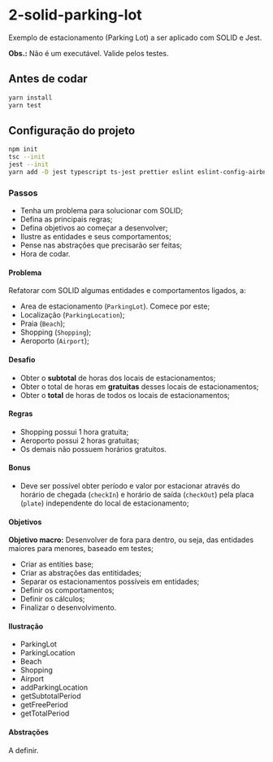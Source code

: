 # 2-solid-parking-lot

Exemplo de estacionamento (Parking Lot) a ser aplicado com SOLID e Jest.

**Obs.:** Não é um executável. Valide pelos testes.

## Antes de codar

```bash
yarn install
yarn test
```

## Configuração do projeto

```bash
npm init
tsc --init
jest --init
yarn add -D jest typescript ts-jest prettier eslint eslint-config-airbnb eslint-config-airbnb-typescript  eslint-config-prettier eslint-plugin-jest eslint-plugin-prettier @typescript-eslint/eslint-plugin @typescript-eslint/parser @types/jest @types/node
```

### Passos

- Tenha um problema para solucionar com SOLID;
- Defina as principais regras;
- Defina objetivos ao começar a desenvolver;
- Ilustre as entidades e seus comportamentos;
- Pense nas abstrações que precisarão ser feitas;
- Hora de codar.

#### Problema

Refatorar com SOLID algumas entidades e comportamentos ligados, a:

- Area de estacionamento (`ParkingLot`). Comece por este;
- Localização (`ParkingLocation`);
- Praia (`Beach`);
- Shopping (`Shopping`);
- Aeroporto (`Airport`);

#### Desafio

- Obter o **subtotal** de horas dos locais de estacionamentos;
- Obter o total de horas em **gratuitas** desses locais de estacionamentos;
- Obter o **total** de horas de todos os locais de estacionamentos;

#### Regras

- Shopping possui 1 hora gratuita;
- Aeroporto possui 2 horas gratuitas;
- Os demais não possuem horários gratuitos.

#### Bonus

- Deve ser possível obter período e valor por estacionar através do horário de chegada (`checkIn`) e
  horário de saída (`checkOut`) pela placa (`plate`) independente do local de estacionamento;

#### Objetivos

**Objetivo macro:** Desenvolver de fora para dentro, ou seja, das entidades maiores para menores, baseado em testes;

- Criar as entities base;
- Criar as abstrações das entitidades;
- Separar os estacionamentos possíveis em entidades;
- Definir os comportamentos;
- Definir os cálculos;
- Finalizar o desenvolvimento.

#### Ilustração

- ParkingLot
- ParkingLocation
- Beach
- Shopping
- Airport
- addParkingLocation
- getSubtotalPeriod
- getFreePeriod
- getTotalPeriod

#### Abstrações

A definir.

